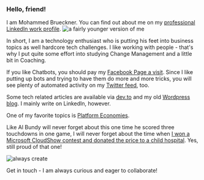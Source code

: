 ### Hello, friend!

I am Mohammed Brueckner. You can find out about me on my [professional LinkedIn work profile](https://www.linkedin.com/in/mbrueckner).
![a fairly younger version of me](https://res.cloudinary.com/dm5qhwg4t/image/upload/v1599076157/Bildschirmfoto_2020-09-02_um_21.46.48.png "Creators Have To Create")

In short, I am a technology enthusiast who is putting his feet into business topics as well hardcore tech challenges.
I like working with people - that's why I put quite some effort into studying Change Management and a little bit in Coaching.

If you like Chatbots, you should pay my [Facebook Page a visit](https://m.me/mobrueckner).
Since I like putting up bots and trying to have them do more and more tricks, you will see plenty of automated activity on my [Twitter feed](https://twitter.com/moebruec), too.

Some tech related articles are available via [dev.to](https://dev.to/mrbrue) and my old [Wordpress blog](https://ideasopensourced.wordpress.com). I mainly write on LinkedIn, however.

One of my favorite topics is [Platform Economies](https://platformeconomies.com).

Like Al Bundy will never forget about this one time he scored three touchdowns in one game, I will never forget about the time when [I won a Microsoft CloudShow contest and donated the price to a child hospital](https://www.facebook.com/MicrosoftCloudShow/photos/pcb.1486882274730662/1486881964730693/). Yes, still proud of that one!

![always create](https://media.giphy.com/media/Id0WsC08hT20ywyYHE/giphy.gif "Creators Have To Create")

Get in touch - I am always curious and eager to collaborate!

